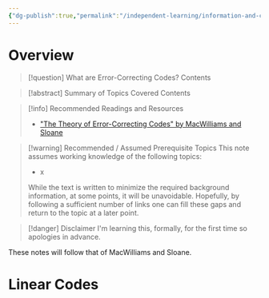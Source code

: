 ```yaml
---
{"dg-publish":true,"permalink":"/independent-learning/information-and-coding-theory/introduction-to-coding-theory/","created":"2025-03-09T10:01:10.194-06:00","updated":"2025-03-14T20:49:34.412-06:00"}
---
```


# Overview

> [!question] What are Error-Correcting Codes?
> Contents

> [!abstract] Summary of Topics Covered
> Contents

> [!info] Recommended Readings and Resources
> - ["The Theory of Error-Correcting Codes" by MacWilliams and Sloane](https://books.google.com/books/about/The_Theory_of_Error_correcting_Codes.html?id=nv6WCJgcjxcC)

> [!warning] Recommended / Assumed Prerequisite Topics
> This note assumes working knowledge of the following topics:
> - x
>
> While the text is written to minimize the required background information, at some points, it will be unavoidable. Hopefully, by following a sufficient number of links one can fill these gaps and return to the topic at a later point.

> [!danger] Disclaimer
> I'm learning this, formally, for the first time so apologies in advance.

These notes will follow that of MacWilliams and Sloane.

# Linear Codes

